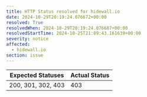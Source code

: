 ```yaml
---
title: HTTP Status resolved for hidewall.io
date: 2024-10-29T20:19:24.076672+00:00
resolved: True
resolvedWhen: 2024-10-29T20:19:24.076687+00:00
resolvedStartTime: 2024-10-25T21:09:43.161639+00:00
severity: notice
affected:
  - hidewall.io
section: issue
---
```


| Expected Statuses | Actual Status  |
|-------------------|----------------|
| 200, 301, 302, 403 | 403 |
